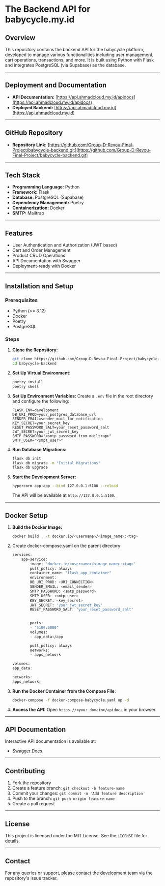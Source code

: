 # The Backend API for babycycle.my.id

## Overview
This repository contains the backend API for the babycycle platform, developed to manage various functionalities including user management, cart operations, transactions, and more. It is built using Python with Flask and integrates PostgreSQL (via Supabase) as the database.

---

## Deployment and Documentation
- **API Documentation:** [https://api.ahmadcloud.my.id/apidocs](https://api.ahmadcloud.my.id/apidocs)
- **Deployed Backend:** [https://api.ahmadcloud.my.id](https://api.ahmadcloud.my.id)

---

## GitHub Repository
- **Repository Link:** [https://github.com/Group-D-Revou-Final-Project/babycycle-backend.git](https://github.com/Group-D-Revou-Final-Project/babycycle-backend.git)

---

## Tech Stack
- **Programming Language:** Python
- **Framework:** Flask
- **Database:** PostgreSQL (Supabase)
- **Dependency Management:** Poetry
- **Containerization:** Docker
- **SMTP:** Mailtrap

---

## Features
- User Authentication and Authorization (JWT based)
- Cart and Order Management
- Product CRUD Operations
- API Documentation with Swagger
- Deployment-ready with Docker

---

## Installation and Setup

### Prerequisites
- Python (>= 3.12)
- Docker
- Poetry
- PostgreSQL

### Steps
1. **Clone the Repository:**
   ```bash
   git clone https://github.com/Group-D-Revou-Final-Project/babycycle-backend.git
   cd babycycle-backend
   ```

2. **Set Up Virtual Environment:**
   ```bash
   poetry install
   poetry shell
   ```

3. **Set Up Environment Variables:**
   Create a `.env` file in the root directory and configure the following:
   ```env
   FLASK_ENV=development
   DB_URI_PROD=your_postgres_database_url
   SENDER_EMAIL=sender_mail_for_notification
   KEY_SECRET=your_secret_key
   RESET_PASSWORD_SALT=your_reset_password_salt
   JWT_SECRET=your_jwt_secret_key
   SMTP_PASSWORD="<smtp_password_from_mailtrap>"
   SMTP_USER="<smpt_user>"
   ```

4. **Run Database Migrations:**
   ```bash
   flask db init
   flask db migrate -m "Initial Migrations"
   flask db upgrade
   ```

5. **Start the Development Server:**
   ```bash
   hypercorn app:app --bind 127.0.0.1:5100 --reload
   ```
   The API will be available at `http://127.0.0.1:5100`.

---

## Docker Setup

1. **Build the Docker Image:**
   ```bash
   docker build . -t docker.io/<username>/<image_name>:<tag>
   ```

2. Create docker-compose.yaml on the parent directory
    ```bash
    services:
        app-service:
            image: "docker.io/<username>/<image_name>:<tag>"
            pull_policy: always
            container_name: "flask_app_container"
            environment:
            DB_URI_PROD: <URI_CONNECTION>
            SENDER_EMAIL: <email_sender>
            SMTP_PASSWORD: <smtp_password>
            SMTP_USER: <smtp_user>
            KEY_SECRET: <key_secret>
            JWT_SECRET: 'your_jwt_secret_key'
            RESET_PASSWORD_SALT: 'your_reset_password_salt'

            
            ports:
            - "5100:5000"
            volumes:
            - app_data:/app

            pull_policy: always
            networks:
            - apps_network

    volumes:
    app_data:

    networks:
    apps_network:
    ```

2. **Run the Docker Container from the Compose File:**
   ```bash
   docker-compose -f docker-compose-babycycle.yaml up -d
   ```

3. **Access the API:**
   Open `https://<your_domain>/apidocs` in your browser.

---


## API Documentation
Interactive API documentation is available at:
- [Swagger Docs](https://api.ahmadcloud.my.id/apidocs)

---

## Contributing
1. Fork the repository
2. Create a feature branch: `git checkout -b feature-name`
3. Commit your changes: `git commit -m 'Add feature description'`
4. Push to the branch: `git push origin feature-name`
5. Create a pull request

---

## License
This project is licensed under the MIT License. See the `LICENSE` file for details.

---

## Contact
For any queries or support, please contact the development team via the repository's issue tracker.
